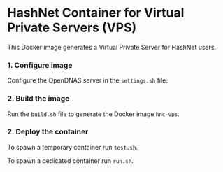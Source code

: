 # HashNet Container for Virtual Private Servers (VPS)

This Docker image generates a Virtual Private Server for HashNet users.

### 1. Configure image

Configure the OpenDNAS server in the `settings.sh` file.

### 2. Build the image

Run the `build.sh` file to generate the Docker image `hnc-vps`.

### 2. Deploy the container

To spawn a temporary container run `test.sh`.

To spawn a dedicated container run `run.sh`.

